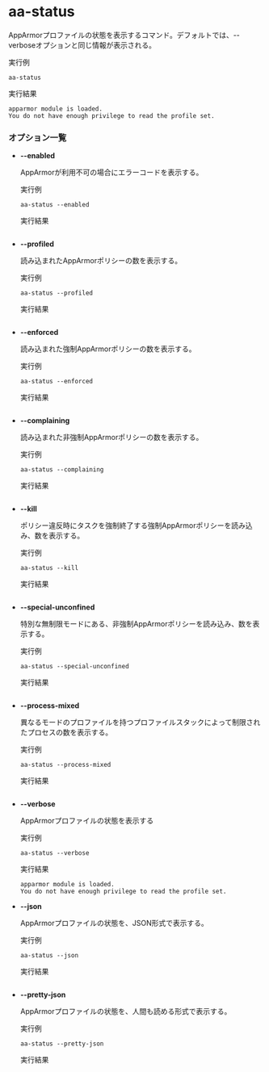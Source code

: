 [](ファイル名はコマンド名.md)
# aa-status
AppArmorプロファイルの状態を表示するコマンド。デフォルトでは、--verboseオプションと同じ情報が表示される。

  実行例 [](変更しない)
  
  ```
  aa-status
  ```


  実行結果　[](変更しない)


  ```
  apparmor module is loaded.
  You do not have enough privilege to read the profile set.
  ```

### オプション一覧


- **--enabled**
  
  AppArmorが利用不可の場合にエラーコードを表示する。

  実行例 [](変更しない)
  
  ```
  aa-status --enabled
  ```


  実行結果　[](変更しない)


  ```
  
  ```
- **--profiled** 
    
  読み込まれたAppArmorポリシーの数を表示する。
  
  実行例　[](変更しない)
  
  ```
  aa-status --profiled
  ```


  実行結果　[](変更しない)


  ```
  
  ```
- **--enforced**
  
  読み込まれた強制AppArmorポリシーの数を表示する。

  実行例 [](変更しない)
  
  ```
  aa-status --enforced
  ```


  実行結果　[](変更しない)


  ```
  
  ```
- **--complaining**
  
  読み込まれた非強制AppArmorポリシーの数を表示する。

  実行例 [](変更しない)
  
  ```
  aa-status --complaining
  ```


  実行結果　[](変更しない)


  ```
  
  ```
- **--kill**
  
  ポリシー違反時にタスクを強制終了する強制AppArmorポリシーを読み込み、数を表示する。

  実行例 [](変更しない)
  
  ```
  aa-status --kill
  ```


  実行結果　[](変更しない)


  ```
  
  ```
- **--special-unconfined**
  
  特別な無制限モードにある、非強制AppArmorポリシーを読み込み、数を表示する。

  実行例 [](変更しない)
  
  ```
  aa-status --special-unconfined
  ```


  実行結果　[](変更しない)


  ```
  
  ```
- **--process-mixed**
  
  異なるモードのプロファイルを持つプロファイルスタックによって制限されたプロセスの数を表示する。

  実行例 [](変更しない)
  
  ```
  aa-status --process-mixed
  ```


  実行結果　[](変更しない)


  ```
  
  ```
- **--verbose**
  
  AppArmorプロファイルの状態を表示する

  実行例 [](変更しない)
  
  ```
  aa-status --verbose
  ```


  実行結果　[](変更しない)


  ```
  apparmor module is loaded.
  You do not have enough privilege to read the profile set.
  ```
- **--json**
  
  AppArmorプロファイルの状態を、JSON形式で表示する。

  実行例 [](変更しない)
  
  ```
  aa-status --json
  ```


  実行結果　[](変更しない)


  ```
  
  ```
- **--pretty-json**
  
  AppArmorプロファイルの状態を、人間も読める形式で表示する。

  実行例 [](変更しない)
  
  ```
  aa-status --pretty-json
  ```


  実行結果　[](変更しない)


  ```
  
  ```
